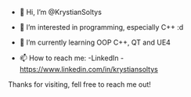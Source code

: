 - 👋 Hi, I’m @KrystianSoltys
- 👀 I’m interested in programming, especially C++ :d
- 🌱 I’m currently learning OOP C++, QT and UE4

- 📫 How to reach me:
  -LinkedIn - https://www.linkedin.com/in/krystiansoltys
  
  
 Thanks for visiting, fell free to reach me out!
